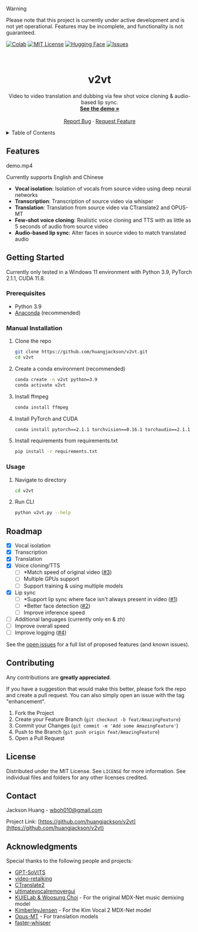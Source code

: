 <!-- README.md template from https://github.com/othneildrew/Best-README-Template-->


> [!WARNING]
> Please note that this project is currently under active development and is not yet operational. Features may be incomplete, and functionality is not guaranteed.


<!-- PROJECT SHIELDS -->
[![Colab][colab-shield]][colab-url]
[![MIT License][license-shield]][license-url]
[![Hugging Face][huggingface-shield]][huggingface-url]
[![Issues][issues-shield]][issues-url]


<!-- PROJECT LOGO -->
<br />
<div align="center">
<h1 align="center">v2vt</h1>
  <p align="center">
    Video to video translation and dubbing via few shot voice cloning & audio-based lip sync.
    <br />
    <a href="https://huggingface.co/huangjackson"><strong>See the demo »</strong></a>
    <br />
    <br />
    <a href="https://github.com/huangjackson/v2vt/issues">Report Bug</a>
    ·
    <a href="https://github.com/huangjackson/v2vt/issues">Request Feature</a>
  </p>
</div>


<!-- TABLE OF CONTENTS -->
<details>
  <summary>Table of Contents</summary>
  <ol>
    <li><a href="#features">Features</a></li>
    <li><a href="#getting-started">Getting Started</a></li>
    <li><a href="#roadmap">Roadmap</a></li>
    <li><a href="#contributing">Contributing</a></li>
    <li><a href="#license">License</a></li>
    <li><a href="#contact">Contact</a></li>
    <li><a href="#acknowledgments">Acknowledgments</a></li>
  </ol>
</details>


<!-- ABOUT THE PROJECT -->
## Features

demo.mp4

Currently supports English and Chinese

* **Vocal isolation**: Isolation of vocals from source video using deep neural networks
* **Transcription**: Transcription of source video via whisper
* **Translation**: Translation from source video via CTranslate2 and OPUS-MT
* **Few-shot voice cloning**: Realistic voice cloning and TTS with as little as 5 seconds of audio from source video
* **Audio-based lip sync**: Alter faces in source video to match translated audio


<!-- GETTING STARTED -->
## Getting Started

Currently only tested in a Windows 11 environment with Python 3.9, PyTorch 2.1.1, CUDA 11.8.

### Prerequisites

* Python 3.9
* [Anaconda](https://docs.anaconda.com/free/miniconda/miniconda-install/) (recommended)

### Manual Installation

1. Clone the repo
    ```sh
    git clone https://github.com/huangjackson/v2vt.git
    cd v2vt
    ```
2. Create a conda environment (recommended)
    ```sh
    conda create -n v2vt python=3.9
    conda activate v2vt
    ```
3. Install ffmpeg
    ```sh
    conda install ffmpeg
    ```
4. Install PyTorch and CUDA
    ```sh
    conda install pytorch==2.1.1 torchvision==0.16.1 torchaudio==2.1.1 pytorch-cuda=11.8 -c pytorch -c nvidia
    ```
5. Install requirements from requirements.txt
    ```sh
    pip install -r requirements.txt
    ```

### Usage

1. Navigate to directory
    ```sh
    cd v2vt
    ```
2. Run CLI
    ```sh
    python v2vt.py --help
    ```


<!-- ROADMAP -->
## Roadmap

- [x] Vocal isolation
- [x] Transcription
- [x] Translation
- [x] Voice cloning/TTS
  - [ ] *Match speed of original video ([#3](https://github.com/huangjackson/v2vt/issues/3))
  - [ ] Multiple GPUs support
  - [ ] Support training & using multiple models
- [x] Lip sync
  - [ ] *Support lip sync where face isn't always present in video ([#1](https://github.com/huangjackson/v2vt/issues/1))
  - [ ] *Better face detection ([#2](https://github.com/huangjackson/v2vt/issues/2))
  - [ ] Improve inference speed
- [ ] Additional languages (currently only en & zh)
- [ ] Improve overall speed
- [ ] Improve logging ([#4](https://github.com/huangjackson/v2vt/issues/4))

See the [open issues](https://github.com/huangjackson/v2vt/issues) for a full list of proposed features (and known issues).


<!-- CONTRIBUTING -->
## Contributing

Any contributions are **greatly appreciated**.

If you have a suggestion that would make this better, please fork the repo and create a pull request. You can also simply open an issue with the tag "enhancement".

1. Fork the Project
2. Create your Feature Branch (`git checkout -b feat/AmazingFeature`)
3. Commit your Changes (`git commit -m 'Add some AmazingFeature'`)
4. Push to the Branch (`git push origin feat/AmazingFeature`)
5. Open a Pull Request


<!-- LICENSE -->
## License

Distributed under the MIT License. See `LICENSE` for more information.
See individual files and folders for any other licenses credited.


<!-- CONTACT -->
## Contact

Jackson Huang - wboh010@gmail.com

Project Link: [https://github.com/huangjackson/v2vt](https://github.com/huangjackson/v2vt)


<!-- ACKNOWLEDGMENTS -->
## Acknowledgments

Special thanks to the following people and projects:

* [GPT-SoVITS](https://github.com/RVC-Boss/GPT-SoVITS)
* [video-retalking](https://github.com/OpenTalker/video-retalking)
* [CTranslate2](https://github.com/OpenNMT/CTranslate2)
* [ultimatevocalremovergui](https://github.com/Anjok07/ultimatevocalremovergui)
* [KUIELab & Woosung Choi](https://github.com/kuielab) - For the original MDX-Net music demixing model
* [KimberleyJensen](https://github.com/KimberleyJensen) - For the Kim Vocal 2 MDX-Net model
* [Opus-MT](https://github.com/Helsinki-NLP/Opus-MT) - For translation models
* [faster-whisper](https://github.com/SYSTRAN/faster-whisper)


<!-- MARKDOWN LINKS & IMAGES -->
[issues-shield]: https://img.shields.io/github/issues/huangjackson/v2vt.svg?style=for-the-badge
[issues-url]: https://github.com/huangjackson/v2vt/issues
[license-shield]: https://img.shields.io/github/license/huangjackson/v2vt.svg?style=for-the-badge
[license-url]: https://github.com/huangjackson/v2vt/blob/main/LICENSE
[colab-shield]: https://img.shields.io/badge/Colab-F9AB00?style=for-the-badge&logo=googlecolab&color=525252
[colab-url]: https://colab.research.google.com/drive/19LCVrSCl16oVoiPnTtSJEaf1oaokgR0k?usp=sharing
[huggingface-shield]: https://img.shields.io/badge/🤗-Hugging%20Face-yellow.svg?style=for-the-badge
[huggingface-url]: https://huggingface.co/huangjackson
